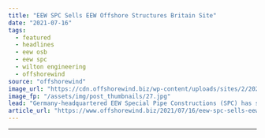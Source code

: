 ```yaml
---
title: "EEW SPC Sells EEW Offshore Structures Britain Site"
date: "2021-07-16"
tags: 
  - featured
  - headlines
  - eew osb
  - eew spc
  - wilton engineering
  - offshorewind
source: "offshorewind"
image_url: "https://cdn.offshorewind.biz/wp-content/uploads/sites/2/2021/07/16104503/Wilton-OSB-SITE-Acquisition-2.jpg"
image_fp: "/assets/img/post_thumbnails/27.jpg"
lead: "Germany-headquartered EEW Special Pipe Constructions (SPC) has sold the facility of EEW Offshore Structures"
article_url: "https://www.offshorewind.biz/2021/07/16/eew-spc-sells-eew-offshore-structures-britain-site/"
---
```


---
